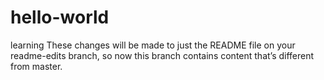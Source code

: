 # hello-world
learning 
These changes will be made to just the README file on your readme-edits branch, so now this branch contains content that’s different from master.
